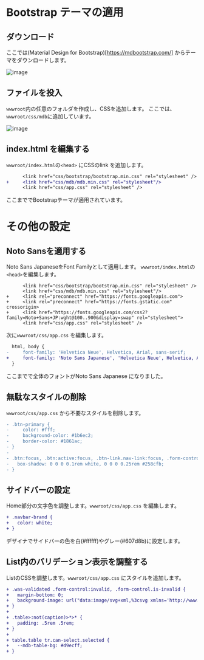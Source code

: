 # Bootstrap テーマの適用

## ダウンロード

ここでは(Material Design for Bootstrap)[https://mdbootstrap.com/] からテーマをダウンロードします。

![image](https://github.com/Codeer-Software/Codeer.LowCode.Blazor.Manual/assets/347017/948dc289-e7f0-4a5f-88e9-3cae05fdb870)

## ファイルを投入

`wwwroot`内の任意のフォルダを作成し、CSSを追加します。 ここでは、`wwwroot/css/mdb`に追加しています。

![image](https://github.com/Codeer-Software/Codeer.LowCode.Blazor.Manual/assets/347017/eb052f7e-c84f-4ac5-a150-2c76ab0ac766)

## index.html を編集する

`wwwroot/index.html`の`<head>` にCSSのlink を追加します。

```diff
      <link href="css/bootstrap/bootstrap.min.css" rel="stylesheet" />
+     <link href="css/mdb/mdb.min.css" rel="stylesheet"/>
      <link href="css/app.css" rel="stylesheet" />
```

ここまででBootstrapテーマが適用されています。

# その他の設定

## Noto Sansを適用する

Noto Sans JapaneseをFont Familyとして適用します。 `wwwroot/index.html`の`<head>`を編集します。

```
      <link href="css/bootstrap/bootstrap.min.css" rel="stylesheet" />
      <link href="css/mdb/mdb.min.css" rel="stylesheet"/>
+     <link rel="preconnect" href="https://fonts.googleapis.com">
+     <link rel="preconnect" href="https://fonts.gstatic.com" crossorigin>
+     <link href="https://fonts.googleapis.com/css2?family=Noto+Sans+JP:wght@100..900&display=swap" rel="stylesheet">
      <link href="css/app.css" rel="stylesheet" />
```

次に`wwwroot/css/app.css` を編集します。

```diff
  html, body {
-     font-family: 'Helvetica Neue', Helvetica, Arial, sans-serif;
+     font-family: 'Noto Sans Japanese', 'Helvetica Neue', Helvetica, Arial, sans-serif;
  }
```

ここまでで全体のフォントがNoto Sans Japanese になりました。

## 無駄なスタイルの削除

`wwwroot/css/app.css` から不要なスタイルを削除します。

```diff
- .btn-primary {
-     color: #fff;
-     background-color: #1b6ec2;
-     border-color: #1861ac;
- } 
- 
- .btn:focus, .btn:active:focus, .btn-link.nav-link:focus, .form-control:focus, .form-check-input:focus {
-   box-shadow: 0 0 0 0.1rem white, 0 0 0 0.25rem #258cfb;
- }
```

## サイドバーの設定

Home部分の文字色を調整します。`wwwroot/css/app.css` を編集します。

```diff
+ .navbar-brand {
+   color: white;
+ }
```

デザイナでサイドバーの色を白(#ffffff)やグレー(#607d8b)に設定します。

## List内のバリデーション表示を調整する

ListのCSSを調整します。`wwwroot/css/app.css` にスタイルを追加します。

```diff
+ .was-validated .form-control:invalid, .form-control.is-invalid {
+   margin-bottom: 0;
+   background-image: url("data:image/svg+xml,%3csvg xmlns='http://www.w3.org/2000/svg' viewBox='0 0 12 12' width='12' height='12' fill='none' stroke='%23dc4c64'%3e%3ccircle cx='6' cy='6' r='4.5'/%3e%3cpath stroke-linejoin='round' d='M5.8 3.6h.4L6 6.5z'/%3e%3ccircle cx='6' cy='8.2' r='.6' fill='%23dc4c64' stroke='none'/%3e%3c/svg%3e");
+ }
+ 
+ .table>:not(caption)>*>* {
+   padding: .5rem .5rem;
+ }
+ 
+ table.table tr.can-select.selected {
+   --mdb-table-bg: #d9ecff;
+ }
```

